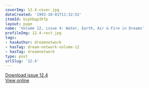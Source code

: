 ```yaml
---
coverImg: 12.4-cover.jpg
dateCreated: '1993-10-01T11:32:52'
itemId: bcphbqp3hfp
layout: page
name: 'Volume 12, issue 4: Water, Earth, Air & Fire in Dreams'
profileImg: 12.4-rect.jpg
tags:
- hasAuthor: dreamnetwork
- hasTag: dream-network-volume-12
- hasTag: dreamnetwork
type: post
urlSlug: '12.4'
---
```

<a href="../files/pdfs/Volume_12/12.4-Dream-Network_Volume-12_No-4.pdf" download="">Download issue 12.4</a><br><a href="../files/pdfs/Volume_12/12.4-Dream-Network_Volume-12_No-4.pdf">View online</a>